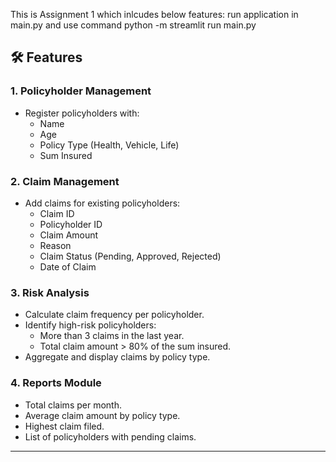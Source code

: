 This is Assignment 1 which inlcudes below features:
run application in main.py and use command python -m streamlit run main.py

## 🛠 Features

### 1. **Policyholder Management**
- Register policyholders with:
  - Name
  - Age
  - Policy Type (Health, Vehicle, Life)
  - Sum Insured

### 2. **Claim Management**
- Add claims for existing policyholders:
  - Claim ID
  - Policyholder ID
  - Claim Amount
  - Reason
  - Claim Status (Pending, Approved, Rejected)
  - Date of Claim

### 3. **Risk Analysis**
- Calculate claim frequency per policyholder.
- Identify high-risk policyholders:
  - More than 3 claims in the last year.
  - Total claim amount > 80% of the sum insured.
- Aggregate and display claims by policy type.

### 4. **Reports Module**
- Total claims per month.
- Average claim amount by policy type.
- Highest claim filed.
- List of policyholders with pending claims.

---
